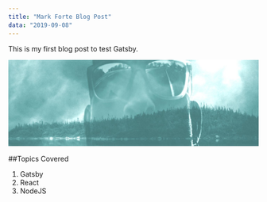 ```yaml
---
title: "Mark Forte Blog Post"
data: "2019-09-08"
---
```


This is my first blog post to test Gatsby.

![Gatsby](./header-bg.jpg)

##Topics Covered

1. Gatsby
2. React
3. NodeJS